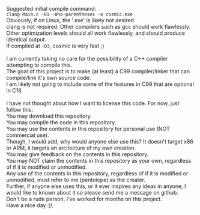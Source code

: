 Suggested initial compile command:\
`clang Main.c -O1 -Wno-parentheses -o cosmic.exe`\
Obviously, if on Linux, the '.exe' is likely not desired.\
clang is not required. Other compilers such as gcc should work flawlessly.\
Other optimization levels should all work flawlessly, and should produce identical output.\
If compiled at `-O3`, cosmic is very fast ;)\
\
I am currently taking no care for the possibility of a C++ compiler attempting to compile this.\
The goal of this project is to make (at least) a C99 compiler/linker that can compile/link it's own source code.\
I am likely not going to include some of the features in C99 that are optional in C18.\
\
I have not thought about how I want to license this code. For now, just follow this:\
	You may download this repository.\
	You may compile the code in this repository.\
	You may use the contents in this repository for personal use (NOT commercial use).\
		Though, I would add, why would anyone else use this? It doesn't target x86 or ARM, it targets an arcitecture of my own creation.\
	You may give feedback on the contents in this repository.\
	You may NOT claim the contents in this repository as your own, regardless of if it is modified or unmodified.\
	Any use of the contents in this repository, regardless of if it is modified or unmodified, must refer to me (pentolope) as the creater.\
		Further, if anyone else uses this, or it ever inspires any ideas in anyone, I would like to known about it so please send me a message on github.\
	Don't be a rude person, I've worked for months on this project.\
	Have a nice day :)\

